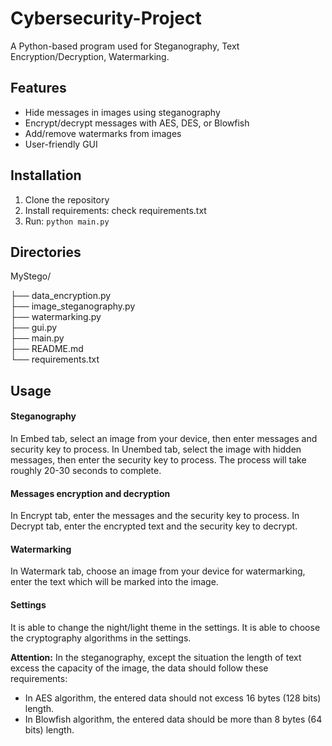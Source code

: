 # Cybersecurity-Project
A Python-based program used for Steganography, Text Encryption/Decryption, Watermarking.

## Features
- Hide messages in images using steganography
- Encrypt/decrypt messages with AES, DES, or Blowfish
- Add/remove watermarks from images
- User-friendly GUI

## Installation
1. Clone the repository
2. Install requirements: check requirements.txt
3. Run: `python main.py`

## Directories
MyStego/

├── data_encryption.py        
├── image_steganography.py      
├── watermarking.py         
├── gui.py               
├── main.py              
├── README.md             
└── requirements.txt    

## Usage
#### Steganography
In Embed tab, select an image from your device, then enter messages and security key to process.
In Unembed tab, select the image with hidden messages, then enter the security key to process. The process will take roughly 20-30 seconds to complete. 

#### Messages encryption and decryption
In Encrypt tab, enter the messages and the security key to process.
In Decrypt tab, enter the encrypted text and the security key to decrypt.

#### Watermarking
In Watermark tab, choose an image from your device for watermarking, enter the text which will be marked into the image.

#### Settings
It is able to change the night/light theme in the settings.
It is able to choose the cryptography algorithms in the settings.

**Attention:**
In the steganography, except the situation the length of text excess the capacity of the image, the data should follow these requirements:
- In AES algorithm, the entered data should not excess 16 bytes (128 bits) length.
- In Blowfish algorithm, the entered data should be more than 8 bytes (64 bits) length.
